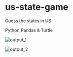 # us-state-game
Guess the states in US

Python Pandas & Turtle


![output_1](https://user-images.githubusercontent.com/18055970/174467651-e492462c-c87b-470c-bba2-303b0602a688.PNG)


![output_2](https://user-images.githubusercontent.com/18055970/174467656-9eb72fc9-91cd-4e6b-8a2f-197294e45c09.PNG)
